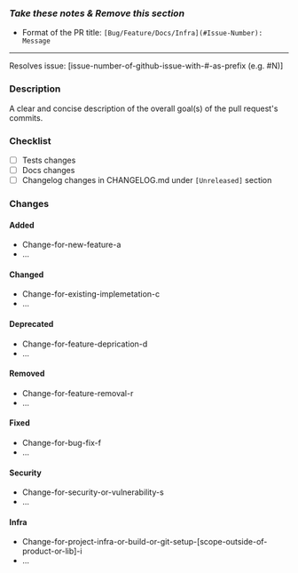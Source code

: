 ### *Take these notes & Remove this section*
* Format of the PR title: `[Bug/Feature/Docs/Infra](#Issue-Number): Message`

----

Resolves issue: [issue-number-of-github-issue-with-#-as-prefix (e.g. #N)]

### Description
A clear and concise description of the overall goal(s) of the pull request's commits.

### Checklist
- [ ] Tests changes
- [ ] Docs changes
- [ ] Changelog changes in CHANGELOG.md under `[Unreleased]` section

### Changes

#### Added
- Change-for-new-feature-a
- ...

#### Changed
- Change-for-existing-implemetation-c
- ...

#### Deprecated
- Change-for-feature-deprication-d
- ...

#### Removed
- Change-for-feature-removal-r
- ...

#### Fixed
- Change-for-bug-fix-f
- ...

#### Security
- Change-for-security-or-vulnerability-s
- ...

#### Infra
- Change-for-project-infra-or-build-or-git-setup-[scope-outside-of-product-or-lib]-i
- ...
